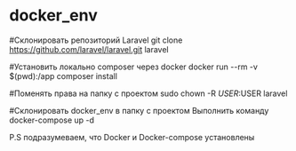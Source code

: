 # docker_env

#Склонировать репозиторий Laravel
git clone https://github.com/laravel/laravel.git laravel

#Установить локально composer через docker
docker run --rm -v $(pwd):/app composer install

#Поменять права на папку с проектом
sudo chown -R $USER:$USER laravel

#Склонировать docker_env в папку с проектом
Выполнить команду docker-compose up -d

P.S подразумеваем, что Docker и Docker-compose установлены
